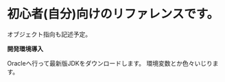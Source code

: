 # 初心者(自分)向けのリファレンスです。
オブジェクト指向も記述予定。


********************開発環境導入********************

Oracleへ行って最新版JDKをダウンロードします。
環境変数とか色々いじります。
